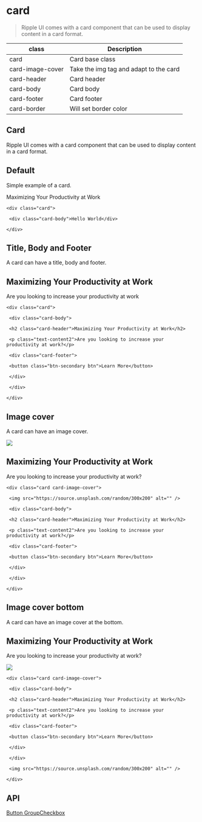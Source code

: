# card

> Ripple UI comes with a card component that can be used to display content in a card format.

| class            | Description                            |
| ---------------- | -------------------------------------- |
| card             | Card base class                        |
| card-image-cover | Take the img tag and adapt to the card |
| card-header      | Card header                            |
| card-body        | Card body                              |
| card-footer      | Card footer                            |
| card-border      | Will set border color                  |

## Card

Ripple UI comes with a card component that can be used to display content in a card format.

## [​](#default)Default

Simple example of a card.

Maximizing Your Productivity at Work

    <div class="card">

     <div class="card-body">Hello World</div>

    </div>

## [​](#title-body-and-footer)Title, Body and Footer

A card can have a title, body and footer.

## Maximizing Your Productivity at Work

Are you looking to increase your productivity at work

    <div class="card">

     <div class="card-body">

     <h2 class="card-header">Maximizing Your Productivity at Work</h2>

     <p class="text-content2">Are you looking to increase your productivity at work?</p>

     <div class="card-footer">

     <button class="btn-secondary btn">Learn More</button>

     </div>

     </div>

    </div>

## [​](#image-cover)Image cover

A card can have an image cover.

![](https://source.unsplash.com/random/300x200)

## Maximizing Your Productivity at Work

Are you looking to increase your productivity at work?

    <div class="card card-image-cover">

     <img src="https://source.unsplash.com/random/300x200" alt="" />

     <div class="card-body">

     <h2 class="card-header">Maximizing Your Productivity at Work</h2>

     <p class="text-content2">Are you looking to increase your productivity at work?</p>

     <div class="card-footer">

     <button class="btn-secondary btn">Learn More</button>

     </div>

     </div>

    </div>

## [​](#image-cover-bottom)Image cover bottom

A card can have an image cover at the bottom.

## Maximizing Your Productivity at Work

Are you looking to increase your productivity at work?

![](https://source.unsplash.com/random/300x200)

    <div class="card card-image-cover">

     <div class="card-body">

     <h2 class="card-header">Maximizing Your Productivity at Work</h2>

     <p class="text-content2">Are you looking to increase your productivity at work?</p>

     <div class="card-footer">

     <button class="btn-secondary btn">Learn More</button>

     </div>

     </div>

     <img src="https://source.unsplash.com/random/300x200" alt="" />

    </div>

## [​](#api)API

[Button Group](/docs/components/button-group)[Checkbox](/docs/components/checkbox)

